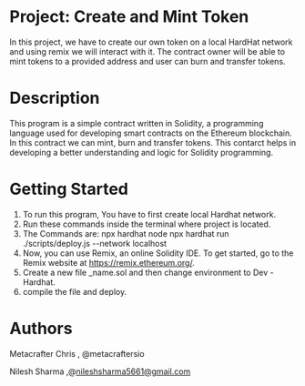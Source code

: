 # Project: Create and Mint Token
In this project, we have to create our own token on a local HardHat network and using remix we will interact with it.
The contract owner will be able to mint tokens to a provided address and user can burn and transfer tokens.

# Description
This program is a simple contract written in Solidity, a programming language used for developing smart contracts on the Ethereum blockchain. In this contract we can mint, burn and transfer tokens. This contarct helps in developing a better understanding and logic for Solidity programming.

# Getting Started

1. To run this program, You have to first create local Hardhat network.
2. Run these commands inside the terminal where project is located.
3. The Commands are:
   npx hardhat node
   npx hardhat run ./scripts/deploy.js --network localhost
4. Now, you can use Remix, an online Solidity IDE. To get started, go to the Remix website at https://remix.ethereum.org/.
5. Create a new file _name.sol and then change environment to Dev -Hardhat.
6. compile the file and deploy.   

# Authors

 Metacrafter Chris , @metacraftersio   
 
 Nilesh Sharma ,@nileshsharma5661@gmail.com
